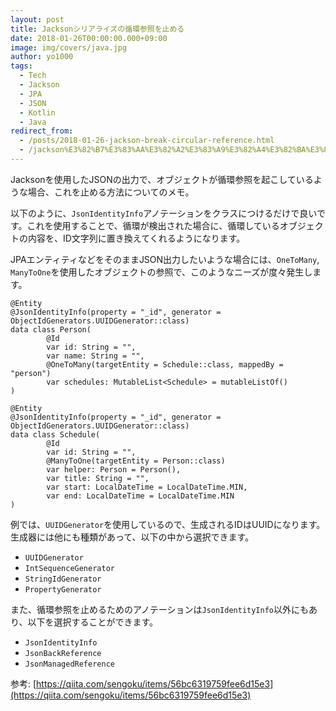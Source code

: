 ```yaml
---
layout: post
title: Jacksonシリアライズの循環参照を止める
date: 2018-01-26T00:00:00.000+09:00
image: img/covers/java.jpg
author: yo1000
tags:
  - Tech
  - Jackson
  - JPA
  - JSON
  - Kotlin
  - Java
redirect_from:
  - /posts/2018-01-26-jackson-break-circular-reference.html
  - /jackson%E3%82%B7%E3%83%AA%E3%82%A2%E3%83%A9%E3%82%A4%E3%82%BA%E3%81%AE%E5%BE%AA%E7%92%B0%E5%8F%82%E7%85%A7%E3%82%92%E6%AD%A2%E3%82%81%E3%82%8B
---
```


Jacksonを使用したJSONの出力で、オブジェクトが循環参照を起こしているような場合、これを止める方法についてのメモ。

以下のように、`JsonIdentityInfo`アノテーションをクラスにつけるだけで良いです。これを使用することで、循環が検出された場合に、循環しているオブジェクトの内容を、ID文字列に置き換えてくれるようになります。

JPAエンティティなどをそのままJSON出力したいような場合には、`OneToMany`, `ManyToOne`を使用したオブジェクトの参照で、このようなニーズが度々発生します。

```kotlin{numberLines:true}
@Entity
@JsonIdentityInfo(property = "_id", generator = ObjectIdGenerators.UUIDGenerator::class)
data class Person(
        @Id
        var id: String = "",
        var name: String = "",
        @OneToMany(targetEntity = Schedule::class, mappedBy = "person")
        var schedules: MutableList<Schedule> = mutableListOf()
)

@Entity
@JsonIdentityInfo(property = "_id", generator = ObjectIdGenerators.UUIDGenerator::class)
data class Schedule(
        @Id
        var id: String = "",
        @ManyToOne(targetEntity = Person::class)
        var helper: Person = Person(),
        var title: String = "",
        var start: LocalDateTime = LocalDateTime.MIN,
        var end: LocalDateTime = LocalDateTime.MIN
)
```

例では、`UUIDGenerator`を使用しているので、生成されるIDはUUIDになります。生成器には他にも種類があって、以下の中から選択できます。

- `UUIDGenerator`
- `IntSequenceGenerator`
- `StringIdGenerator`
- `PropertyGenerator`

また、循環参照を止めるためのアノテーションは`JsonIdentityInfo`以外にもあり、以下を選択することができます。

- `JsonIdentityInfo`
- `JsonBackReference`
- `JsonManagedReference`

参考: [https://qiita.com/sengoku/items/56bc6319759fee6d15e3](https://qiita.com/sengoku/items/56bc6319759fee6d15e3)
